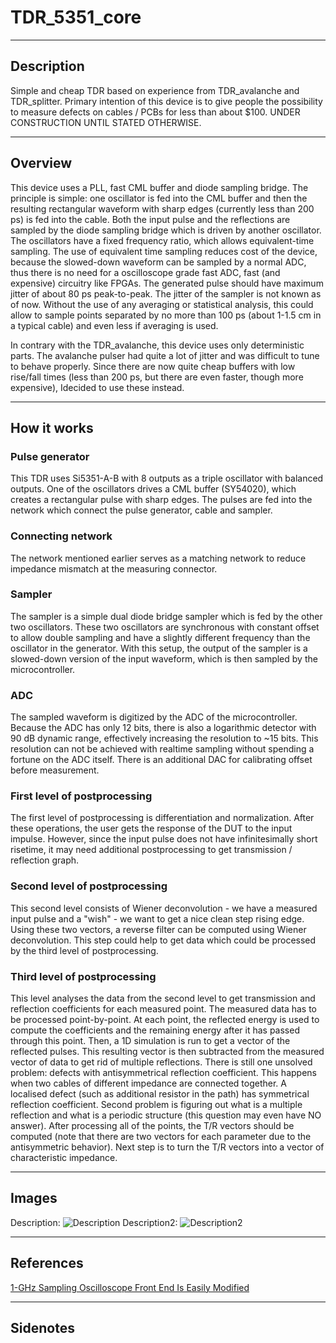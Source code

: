 # TDR_5351_core
----
## Description
Simple and cheap TDR based on experience from TDR\_avalanche and TDR\_splitter. Primary intention of this device is to give people the possibility to measure defects on cables / PCBs for less than about $100. UNDER CONSTRUCTION UNTIL STATED OTHERWISE.

----
## Overview
This device uses a PLL, fast CML buffer and diode sampling bridge. The principle is simple: one oscillator is fed into the CML buffer and then the resulting rectangular waveform with sharp edges (currently less than 200 ps) is fed into the cable. Both the input pulse and the reflections are sampled by the diode sampling bridge which is driven by another oscillator. The oscillators have a fixed frequency ratio, which allows equivalent-time sampling. The use of equivalent time sampling reduces cost of the device, because the slowed-down waveform can be sampled by a normal ADC, thus there is no need for a oscilloscope grade fast ADC, fast (and expensive) circuitry like FPGAs.
The generated pulse should have maximum jitter of about 80 ps peak-to-peak. The jitter of the sampler is not known as of now. Without the use of any averaging or statistical analysis, this could allow to sample points separated by no more than 100 ps (about 1-1.5 cm in a typical cable) and even less if averaging is used.

In contrary with the TDR\_avalanche, this device uses only deterministic parts. The avalanche pulser had quite a lot of jitter and was difficult to tune to behave properly. Since there are now quite cheap buffers with low rise/fall times (less than 200 ps, but there are even faster, though more expensive), Idecided to use these instead.

----
## How it works
### Pulse generator
This TDR uses Si5351-A-B with 8 outputs as a triple oscillator with balanced outputs. One of the oscillators drives a CML buffer (SY54020), which creates a rectangular pulse with sharp edges. The pulses are fed into the network which connect the pulse generator, cable and sampler.

### Connecting network
The network mentioned earlier serves as a matching network to reduce impedance mismatch at the measuring connector.

### Sampler
The sampler is a simple dual diode bridge sampler which is fed by the other two oscillators. These two oscillators are synchronous with constant offset to allow double sampling and have a slightly different frequency than the oscillator in the generator. With this setup, the output of the sampler is a slowed-down version of the input waveform, which is then sampled by the microcontroller.

### ADC
The sampled waveform is digitized by the ADC of the microcontroller. Because the ADC has only 12 bits, there is also a logarithmic detector with 90 dB dynamic range, effectively increasing the resolution to ~15 bits. This resolution can not be achieved with realtime sampling without spending a fortune on the ADC itself. There is an additional DAC for calibrating offset before measurement.

### First level of postprocessing
The first level of postprocessing is differentiation and normalization. After these operations, the user gets the response of the DUT to the input impulse. However, since the input pulse does not have infinitesimally short risetime, it may need additional postprocessing to get transmission / reflection graph.

### Second level of postprocessing
This second level consists of Wiener deconvolution - we have a measured input pulse and a "wish" - we want to get a nice clean step rising edge. Using these two vectors, a reverse filter can be computed using Wiener deconvolution. This step could help to get data which could be processed by the third level of postprocessing.

### Third level of postprocessing
This level analyses the data from the second level to get transmission and reflection coefficients for each measured point. The measured data has to be processed point-by-point. At each point, the reflected energy is used to compute the coefficients and the remaining energy after it has passed through this point. Then, a 1D simulation is run to get a vector of the reflected pulses. 
This resulting vector is then subtracted from the measured vector of data to get rid of multiple reflections. There is still one unsolved problem: defects with antisymmetrical reflection coefficient. This happens when two cables of different impedance are connected together. A localised defect (such as additional resistor in the path) has symmetrical reflection coefficient. Second problem is figuring out what is a multiple reflection and what is a periodic structure (this question may even have NO answer). After processing all of the points, the T/R vectors should be computed (note that there are two vectors for each parameter due to the antisymmetric behavior).
Next step is to turn the T/R vectors into a vector of characteristic impedance.

----
## Images
Description:
![Description](/relative/link.jpg)
Description2:
![Description2](https://some.page/some/image.jpg)

----
## References
[1-GHz Sampling Oscilloscope Front End Is Easily Modified](http://www.redrok.com/sampscope.htm)

----
## Sidenotes